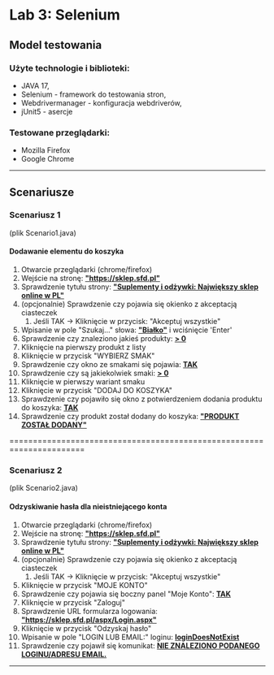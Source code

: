 <h1>Lab 3: Selenium</h1>

<h2>Model testowania</h2>

<h3>Użyte technologie i biblioteki:</h3>
<ul>
<li>JAVA 17,</li>
<li>Selenium - framework do testowania stron,</li> 
<li>Webdrivermanager - konfiguracja webdriverów,</li> 
<li>jUnit5 - asercje</li> 
</ul>

<h3>Testowane przeglądarki:</h3>
<ul>
<li>Mozilla Firefox</li>
<li>Google Chrome</li>
</ul>

---
<h2>Scenariusze</h2>

<h3>Scenariusz 1 </h3>
(plik Scenario1.java)

<h4>Dodawanie elementu do koszyka</h4>
<ol>
<li>Otwarcie przeglądarki (chrome/firefox)</li>
<li>Wejście na stronę: <b><ins>"https://sklep.sfd.pl"</ins></b></li>
<li>Sprawdzenie tytułu strony: <b><ins>"Suplementy i odżywki: Największy sklep online w PL"</ins></b></li>
<li>(opcjonalnie) Sprawdzenie czy pojawia się okienko z akceptacją ciasteczek
    <ol>
        <li> Jeśli TAK -> Kliknięcie w przycisk: "Akceptuj wszystkie"
        </li>
    </ol>
</li>
<li>Wpisanie w pole "Szukaj..." słowa: <b><ins>"Białko"</ins></b> i wciśnięcie 'Enter'</li>
<li>Sprawdzenie czy znaleziono jakieś produkty: <b><ins>> 0</ins></b></li>
<li>Kliknięcie na pierwszy produkt z listy</li>
<li>Kliknięcie w przycisk "WYBIERZ SMAK"</li>
<li>Sprawdzenie czy okno ze smakami się pojawia: <b><ins>TAK</ins></b></li>
<li>Sprawdzenie czy są jakiekolwiek smaki: <b><ins>> 0</ins></b></li>
<li>Kliknięcie w pierwszy wariant smaku</li>
<li>Kliknięcie w przycisk "DODAJ DO KOSZYKA"</li>
<li>Sprawdzenie czy pojawiło się okno z potwierdzeniem dodania produktu do koszyka: <b><ins>TAK</ins></b></li>
<li>Sprawdzenie czy produkt został dodany do koszyka: <b><ins>"PRODUKT ZOSTAŁ DODANY"</ins></b></li>
</ol>
======================================================================

<h3>Scenariusz 2 </h3>
(plik Scenario2.java)

<h4>Odzyskiwanie hasła dla nieistniejącego konta</h4>
<ol>
<li>Otwarcie przeglądarki (chrome/firefox)</li>
<li>Wejście na stronę: <b><ins>"https://sklep.sfd.pl"</ins></b></li>
<li>Sprawdzenie tytułu strony: <b><ins>"Suplementy i odżywki: Największy sklep online w PL"</ins></b></li>
<li>(opcjonalnie) Sprawdzenie czy pojawia się okienko z akceptacją ciasteczek
    <ol>
        <li> Jeśli TAK -> Kliknięcie w przycisk: "Akceptuj wszystkie"
        </li>
    </ol>
</li>
<li>Kliknięcie w przycisk "MOJE KONTO"</li>
<li>Sprawdzenie czy pojawia się boczny panel "Moje Konto": <b><ins>TAK</ins></b></li>
<li>Kliknięcie w przycisk "Zaloguj"</li>
<li>Sprawdzenie URL formularza logowania: <b><ins>"https://sklep.sfd.pl/aspx/Login.aspx"</ins></b></li>
<li>Kliknięcie w przycisk "Odzyskaj hasło"</li>
<li>Wpisanie w pole "LOGIN LUB EMAIL:" loginu: <b><ins>loginDoesNotExist</ins></b></li>
<li>Sprawdzenie czy pojawił się komunikat: <b><ins>NIE ZNALEZIONO PODANEGO LOGINU/ADRESU EMAIL.</ins></b></li>
</ol>

---
